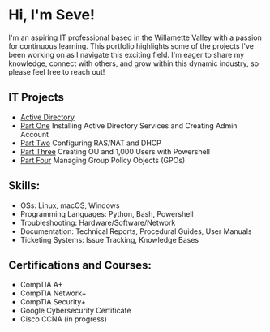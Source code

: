 # Hi, I'm Seve!

I'm an aspiring IT professional based in the Willamette Valley with a passion for continuous learning. This portfolio highlights some of the projects I've been working on as I navigate this exciting field. I'm eager to share my knowledge, connect with others, and grow within this dynamic industry, so please feel free to reach out!

## IT Projects

- [Active Directory](https://github.com/wallimans/Home-Lab/blob/main/Active-Directory/README.md)
- [Part One](https://github.com/wallimans/Home-Lab/tree/main/IT/Active-Directory/Part-1) Installing Active Directory Services and Creating Admin Account
- [Part Two](https://github.com/wallimans/Home-Lab/blob/main/IT/Active-Directory/Part-2/readme.md) Configuring RAS/NAT and DHCP
- [Part Three](https://github.com/wallimans/Home-Lab/blob/main/IT/Active-Directory/Part-3/readme.md) Creating OU and 1,000 Users with Powershell
- [Part Four](https://github.com/wallimans/Home-Lab/blob/main/IT/Active-Directory/Part-4/readme.md) Managing Group Policy Objects (GPOs)

## Skills:

- OSs: Linux, macOS, Windows
- Programming Languages: Python, Bash, Powershell
- Troubleshooting: Hardware/Software/Network
- Documentation: Technical Reports, Procedural Guides, User Manuals
- Ticketing Systems: Issue Tracking, Knowledge Bases


## Certifications and Courses:

- CompTIA A+
- CompTIA Network+
- CompTIA Security+
- Google Cybersecurity Certificate
- Cisco CCNA (in progress)
